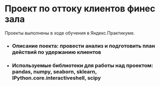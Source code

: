# Проект по оттоку клиентов финес зала

Проекты выполнены в ходе обучения в Яндекс.Практикуме.

* ### Описание поекта: провести анализ и подготовить план действий по удержанию клиентов
* ### Используемые библиотеки для работы над проектом: pandas, numpy, seaborn, sklearn, IPython.core.interactiveshell, scipy
